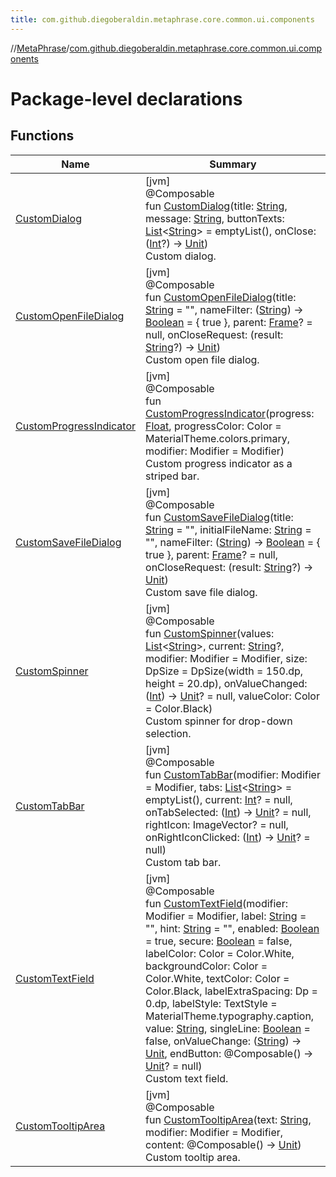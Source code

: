 ```yaml
---
title: com.github.diegoberaldin.metaphrase.core.common.ui.components
---
```

//[MetaPhrase](../../index.html)/[com.github.diegoberaldin.metaphrase.core.common.ui.components](index.html)



# Package-level declarations



## Functions


| Name | Summary |
|---|---|
| [CustomDialog](-custom-dialog.html) | [jvm]<br>@Composable<br>fun [CustomDialog](-custom-dialog.html)(title: [String](https://kotlinlang.org/api/latest/jvm/stdlib/kotlin/-string/index.html), message: [String](https://kotlinlang.org/api/latest/jvm/stdlib/kotlin/-string/index.html), buttonTexts: [List](https://kotlinlang.org/api/latest/jvm/stdlib/kotlin.collections/-list/index.html)&lt;[String](https://kotlinlang.org/api/latest/jvm/stdlib/kotlin/-string/index.html)&gt; = emptyList(), onClose: ([Int](https://kotlinlang.org/api/latest/jvm/stdlib/kotlin/-int/index.html)?) -&gt; [Unit](https://kotlinlang.org/api/latest/jvm/stdlib/kotlin/-unit/index.html))<br>Custom dialog. |
| [CustomOpenFileDialog](-custom-open-file-dialog.html) | [jvm]<br>@Composable<br>fun [CustomOpenFileDialog](-custom-open-file-dialog.html)(title: [String](https://kotlinlang.org/api/latest/jvm/stdlib/kotlin/-string/index.html) = &quot;&quot;, nameFilter: ([String](https://kotlinlang.org/api/latest/jvm/stdlib/kotlin/-string/index.html)) -&gt; [Boolean](https://kotlinlang.org/api/latest/jvm/stdlib/kotlin/-boolean/index.html) = { true }, parent: [Frame](https://docs.oracle.com/javase/8/docs/api/java/awt/Frame.html)? = null, onCloseRequest: (result: [String](https://kotlinlang.org/api/latest/jvm/stdlib/kotlin/-string/index.html)?) -&gt; [Unit](https://kotlinlang.org/api/latest/jvm/stdlib/kotlin/-unit/index.html))<br>Custom open file dialog. |
| [CustomProgressIndicator](-custom-progress-indicator.html) | [jvm]<br>@Composable<br>fun [CustomProgressIndicator](-custom-progress-indicator.html)(progress: [Float](https://kotlinlang.org/api/latest/jvm/stdlib/kotlin/-float/index.html), progressColor: Color = MaterialTheme.colors.primary, modifier: Modifier = Modifier)<br>Custom progress indicator as a striped bar. |
| [CustomSaveFileDialog](-custom-save-file-dialog.html) | [jvm]<br>@Composable<br>fun [CustomSaveFileDialog](-custom-save-file-dialog.html)(title: [String](https://kotlinlang.org/api/latest/jvm/stdlib/kotlin/-string/index.html) = &quot;&quot;, initialFileName: [String](https://kotlinlang.org/api/latest/jvm/stdlib/kotlin/-string/index.html) = &quot;&quot;, nameFilter: ([String](https://kotlinlang.org/api/latest/jvm/stdlib/kotlin/-string/index.html)) -&gt; [Boolean](https://kotlinlang.org/api/latest/jvm/stdlib/kotlin/-boolean/index.html) = { true }, parent: [Frame](https://docs.oracle.com/javase/8/docs/api/java/awt/Frame.html)? = null, onCloseRequest: (result: [String](https://kotlinlang.org/api/latest/jvm/stdlib/kotlin/-string/index.html)?) -&gt; [Unit](https://kotlinlang.org/api/latest/jvm/stdlib/kotlin/-unit/index.html))<br>Custom save file dialog. |
| [CustomSpinner](-custom-spinner.html) | [jvm]<br>@Composable<br>fun [CustomSpinner](-custom-spinner.html)(values: [List](https://kotlinlang.org/api/latest/jvm/stdlib/kotlin.collections/-list/index.html)&lt;[String](https://kotlinlang.org/api/latest/jvm/stdlib/kotlin/-string/index.html)&gt;, current: [String](https://kotlinlang.org/api/latest/jvm/stdlib/kotlin/-string/index.html)?, modifier: Modifier = Modifier, size: DpSize = DpSize(width = 150.dp, height = 20.dp), onValueChanged: ([Int](https://kotlinlang.org/api/latest/jvm/stdlib/kotlin/-int/index.html)) -&gt; [Unit](https://kotlinlang.org/api/latest/jvm/stdlib/kotlin/-unit/index.html)? = null, valueColor: Color = Color.Black)<br>Custom spinner for drop-down selection. |
| [CustomTabBar](-custom-tab-bar.html) | [jvm]<br>@Composable<br>fun [CustomTabBar](-custom-tab-bar.html)(modifier: Modifier = Modifier, tabs: [List](https://kotlinlang.org/api/latest/jvm/stdlib/kotlin.collections/-list/index.html)&lt;[String](https://kotlinlang.org/api/latest/jvm/stdlib/kotlin/-string/index.html)&gt; = emptyList(), current: [Int](https://kotlinlang.org/api/latest/jvm/stdlib/kotlin/-int/index.html)? = null, onTabSelected: ([Int](https://kotlinlang.org/api/latest/jvm/stdlib/kotlin/-int/index.html)) -&gt; [Unit](https://kotlinlang.org/api/latest/jvm/stdlib/kotlin/-unit/index.html)? = null, rightIcon: ImageVector? = null, onRightIconClicked: ([Int](https://kotlinlang.org/api/latest/jvm/stdlib/kotlin/-int/index.html)) -&gt; [Unit](https://kotlinlang.org/api/latest/jvm/stdlib/kotlin/-unit/index.html)? = null)<br>Custom tab bar. |
| [CustomTextField](-custom-text-field.html) | [jvm]<br>@Composable<br>fun [CustomTextField](-custom-text-field.html)(modifier: Modifier = Modifier, label: [String](https://kotlinlang.org/api/latest/jvm/stdlib/kotlin/-string/index.html) = &quot;&quot;, hint: [String](https://kotlinlang.org/api/latest/jvm/stdlib/kotlin/-string/index.html) = &quot;&quot;, enabled: [Boolean](https://kotlinlang.org/api/latest/jvm/stdlib/kotlin/-boolean/index.html) = true, secure: [Boolean](https://kotlinlang.org/api/latest/jvm/stdlib/kotlin/-boolean/index.html) = false, labelColor: Color = Color.White, backgroundColor: Color = Color.White, textColor: Color = Color.Black, labelExtraSpacing: Dp = 0.dp, labelStyle: TextStyle = MaterialTheme.typography.caption, value: [String](https://kotlinlang.org/api/latest/jvm/stdlib/kotlin/-string/index.html), singleLine: [Boolean](https://kotlinlang.org/api/latest/jvm/stdlib/kotlin/-boolean/index.html) = false, onValueChange: ([String](https://kotlinlang.org/api/latest/jvm/stdlib/kotlin/-string/index.html)) -&gt; [Unit](https://kotlinlang.org/api/latest/jvm/stdlib/kotlin/-unit/index.html), endButton: @Composable() -&gt; [Unit](https://kotlinlang.org/api/latest/jvm/stdlib/kotlin/-unit/index.html)? = null)<br>Custom text field. |
| [CustomTooltipArea](-custom-tooltip-area.html) | [jvm]<br>@Composable<br>fun [CustomTooltipArea](-custom-tooltip-area.html)(text: [String](https://kotlinlang.org/api/latest/jvm/stdlib/kotlin/-string/index.html), modifier: Modifier = Modifier, content: @Composable() -&gt; [Unit](https://kotlinlang.org/api/latest/jvm/stdlib/kotlin/-unit/index.html))<br>Custom tooltip area. |

